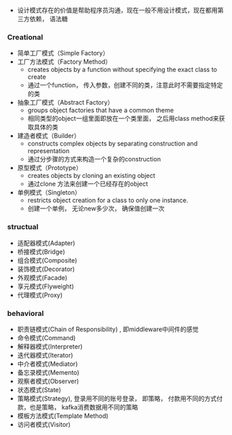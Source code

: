 
* 设计模式存在的价值是帮助程序员沟通，现在一般不用设计模式，现在都用第三方依赖， 语法糖


### Creational
- 简单工厂模式（Simple Factory）
- 工厂方法模式（Factory Method）
  - creates objects by a function without specifying the exact class to create
  - 通过一个function， 传入参数，创建不同的类，注意此时不需要指定特定的类
- 抽象工厂模式（Abstract Factory）
  - groups object factories that have a common theme
  - 相同类型的object一组里面即放在一个类里面， 之后用class method来获取具体的类
- 建造者模式（Builder）
  - constructs complex objects by separating construction and representation
  - 通过分步骤的方式来构造一个复杂的construction
- 原型模式（Prototype）
  - creates objects by cloning an existing object
  - 通过clone 方法来创建一个已经存在的object
- 单例模式（Singleton）
  - restricts object creation for a class to only one instance.
  - 创建一个单例， 无论new多少次， 确保值创建一次
### structual
- 适配器模式(Adapter)
- 桥接模式(Bridge)
- 组合模式(Composite)
- 装饰模式(Decorator)
- 外观模式(Facade)
- 享元模式(Flyweight)
- 代理模式(Proxy)

### behavioral
- 职责链模式(Chain of Responsibility) , 即middleware中间件的感觉
- 命令模式(Command)
- 解释器模式(Interpreter)
- 迭代器模式(Iterator)
- 中介者模式(Mediator)
- 备忘录模式(Memento)
- 观察者模式(Observer)
- 状态模式(State)
- 策略模式(Strategy), 登录用不同的账号登录， 即策略， 付款用不同的方式付款，也是策略， kafka消费数据用不同的策略
- 模板方法模式(Template Method)
- 访问者模式(Visitor)